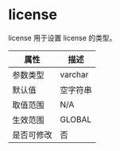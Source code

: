 license 
============================

license 用于设置 license 的类型。


| **属性** | **描述**  |
|--------|---------|
| 参数类型   | varchar |
| 默认值    | 空字符串    |
| 取值范围   | N/A     |
| 生效范围   | GLOBAL  |
| 是否可修改  | 否       |



